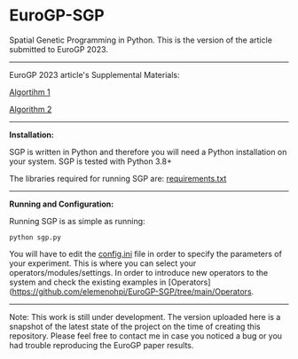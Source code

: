 # EuroGP-SGP
Spatial Genetic Programming in Python. This is the version of the article submitted to EuroGP 2023. 

----------------------------------

EuroGP 2023 article's Supplemental Materials:

[Algortihm 1](https://github.com/elemenohpi/EuroGP-SGP/blob/main/Algorthm1.png)

[Algorithm 2](https://github.com/elemenohpi/EuroGP-SGP/blob/main/Algorthm2.png)

----------------------------------

**Installation:**

SGP is written in Python and therefore you will need a Python installation on your system. SGP is tested with Python 3.8+

The libraries required for running SGP are: [requirements.txt](https://github.com/elemenohpi/EuroGP-SGP/blob/main/requirements.txt)

----------------------------------

**Running and Configuration:**

Running SGP is as simple as running:

`python sgp.py`

You will have to edit the [config.ini](https://github.com/elemenohpi/EuroGP-SGP/blob/main/config.ini) file in order to specify the parameters of your experiment. This is where you can select your operators/modules/settings. In order to introduce new operators to the system and check the existing examples in [Operators](https://github.com/elemenohpi/EuroGP-SGP/tree/main/Operators. 

----------------------------------

Note: This work is still under development. The version uploaded here is a snapshot of the latest state of the project on the time of creating this repository. Please feel free to contact me in case you noticed a bug or you had trouble reproducing the EuroGP paper results. 
